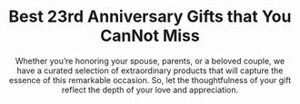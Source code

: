---
layout: post
title: Best 23rd Anniversary Gifts that You CanNot Miss
subtitle: Whether you’re honoring your spouse, parents, or a beloved couple, we have a curated selection of extraordinary products that will capture the essence of this remarkable occasion. So, let the thoughtfulness of your gift reflect the depth of your love and appreciation.
header-img: "img/post/2023/09/copied/23-Year-Anniversary-Gift.jpg"
header-style: text
permalink: "/23-year-anniversary-gift/"
catalog: true
tags:
  - Recipients 
  - Men
---       